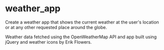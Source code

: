 # weather_app

Create a weather app that shows the current weather at the user's location or at any other requested place around the globe.

Weather data fetched using the OpenWeatherMap API and app built using jQuery and weather icons by Erik Flowers. 
